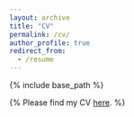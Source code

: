 ```yaml
---
layout: archive
title: "CV"
permalink: /cv/
author_profile: true
redirect_from:
  - /resume
---
```


{% include base_path %}






{%  Please find my CV [here](xxxxxx). %}

